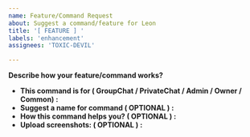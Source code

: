 ```yaml
---
name: Feature/Command Request
about: Suggest a command/feature for Leon
title: '[ FEATURE ] '
labels: 'enhancement'
assignees: 'TOXIC-DEVIL'

---
```


**Describe how your feature/command works?**


- **This command is for ( GroupChat / PrivateChat / Admin / Owner / Common) :** 
- **Suggest a name for command ( OPTIONAL ) :** 
- **How this command helps you? ( OPTIONAL ) :** 
- **Upload screenshots: ( OPTIONAL ) :**
